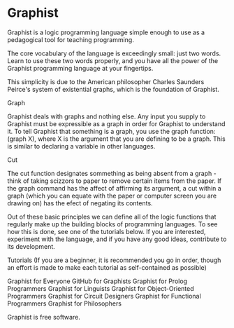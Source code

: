 # Graphist

Graphist is a logic programming language simple enough to use as a pedagogical tool for teaching programming.

The core vocabulary of the language is exceedingly small: just two words.  Learn to use these two words properly, and you have 
all the power of the Graphist programming language at your fingertips.

This simplicity is due to the American philosopher Charles Saunders Peirce's system of existential graphs, which is the foundation of Graphist.

Graph

Graphist deals with graphs and nothing else.  Any input you supply to Graphist must be expressible as a graph in order for Graphist to understand it.  To tell Graphist that something is a graph, you use the graph function: (graph X), where X is the argument that you are defining to be a graph.  This is similar to declaring a variable in other languages.  

Cut

The cut function designates sommething as being absent from a graph - think of taking scizzors to paper to remove certain items
from the paper.  If the graph command has the affect of affirming its argument, a cut within a graph (which you can equate with 
the paper or computer screen you are drawing on) has the efect of negating its contents.  

Out of these basic principles we can define all of the logic functions that regularly make up the building blocks of programming languages.  To see how this is done, see one of the tutorials below.  If you are interested, experiment with the language, and if you have any good ideas, contribute to its development.

Tutorials (If you are a beginner, it is recommended you go in order, though an effort is made to make each tutorial as self-contained as possible)

Graphist for Everyone
GitHub for Graphists
Graphist for Prolog Programmers
Graphist for Linguists
Graphist for Object-Oriented Programmers
Graphist for Circuit Designers
Graphist for Functional Programmers
Graphist for Philosophers

Graphist is free software.
